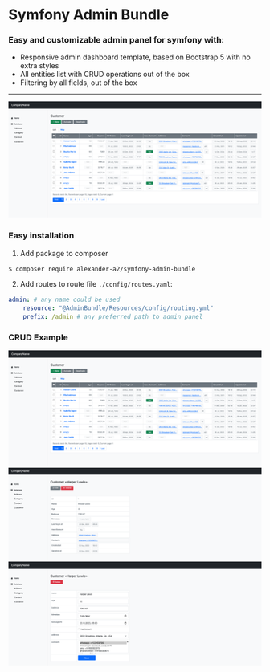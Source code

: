 # Symfony Admin Bundle

### Easy and customizable admin panel for symfony with:

- Responsive admin dashboard template, based on Bootstrap 5 with no extra styles
- All entities list with CRUD operations out of the box
- Filtering by all fields, out of the box

---

![Entity list](/docs/images/entity-crud-list.png)

### Easy installation

1. Add package to composer
```bash
$ composer require alexander-a2/symfony-admin-bundle
```

2. Add routes to route file `./config/routes.yaml`:

```yaml
admin: # any name could be used 
    resource: "@AdminBundle/Resources/config/routing.yml"
    prefix: /admin # any preferred path to admin panel
```

### CRUD Example

![Entity list](/docs/images/entity-crud-list.png)
![Entity list](/docs/images/entity-crud-view.png)
![Entity list](/docs/images/entity-crud-edit.png)

